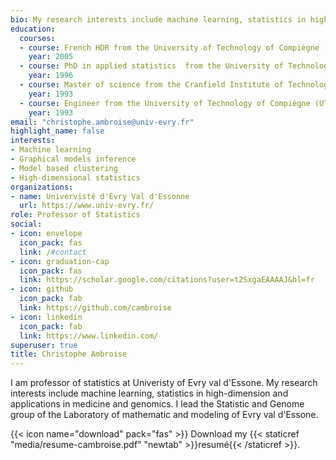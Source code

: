 ```yaml
---
bio: My research interests include machine learning, statistics in high-dimension and applications in medicine and genomics.
education:
  courses:
  - course: French HDR from the University of Technology of Compiègne (France)
    year: 2005
  - course: PhD in applied statistics  from the University of Technology of Compiègne (France)
    year: 1996
  - course: Master of science from the Cranfield Institute of Technology (UK).
    year: 1993
  - course: Engineer from the University of Technology of Compiègne (UTC, France)
    year: 1993
email: "christophe.ambroise@univ-evry.fr"
highlight_name: false
interests:
- Machine learning
- Graphical models inference
- Model based clustering
- High-dimensional statistics
organizations:
- name: Univervisté d'Évry Val d'Essonne
  url: https://www.univ-evry.fr/
role: Professor of Statistics
social:
- icon: envelope
  icon_pack: fas
  link: /#contact
- icon: graduation-cap
  icon_pack: fas
  link: https://scholar.google.com/citations?user=t2SxgaEAAAAJ&hl=fr
- icon: github
  icon_pack: fab
  link: https://github.com/cambroise
- icon: linkedin
  icon_pack: fab
  link: https://www.linkedin.com/
superuser: true
title: Christophe Ambroise
---
```


I am  professor of statistics at Univeristy of Evry val d'Essone. My research interests include machine learning, statistics in high-dimension and applications in medicine and genomics. I lead the Statistic and Genome group of the Laboratory of mathematic and modeling of Evry val d'Essone.



{{< icon name="download" pack="fas" >}} Download my {{< staticref "media/resume-cambroise.pdf" "newtab" >}}resumé{{< /staticref >}}.
